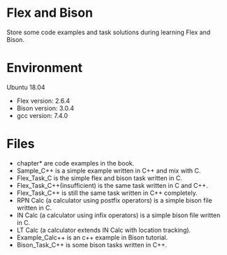 # Flex and Bison

Store some code examples and task solutions during learning Flex and Bison.

# Environment

Ubuntu 18.04

* Flex version: 2.6.4
* Bison version: 3.0.4
* gcc version: 7.4.0

# Files

- chapter* are code examples in the book.
- Sample_C++ is a simple example written in C++ and mix with C.
- Flex_Task_C is the simple flex and bison task written in C.
- Flex_Task_C++(insufficient) is the same task written in C and C++.
- Flex_Task_C++ is still the same task written in C++ completely.
- RPN Calc (a calculator using postfix operators) is a simple bison file written in C.
- IN Calc (a calculator using infix operators) is a simple bison file written in C.
- LT Calc (a calculator extends IN Calc with location tracking).
- Example_Calc++ is an c++ example in Bison tutorial.
- Bison_Task_C++ is some bison tasks written in C++.
